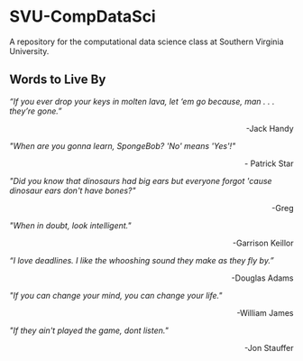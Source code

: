 # SVU-CompDataSci
A repository for the computational data science class at Southern Virginia University.

## Words to Live By

_“If you ever drop your keys in molten lava, let ‘em go because, man . . . they’re gone.”_
<p align=right> -Jack Handy </p>


_"When are you gonna learn, SpongeBob? 'No' means 'Yes'!"_
<p align=right> - Patrick Star </p>

_"Did you know that dinosaurs had big ears but everyone forgot 'cause dinosaur ears don't have bones?"_
<p align=right> -Greg </p> 

_"When in doubt, look intelligent."_
<p align=right> -Garrison Keillor </p>


_“I love deadlines. I like the whooshing sound they make as they fly by.”_
<p align=right> -Douglas Adams </p>

_"If you can change your mind, you can change your life."_
<p align=right> -William James </p>

_"If they ain't played the game, dont listen."_
<p align=right> -Jon Stauffer</p>
